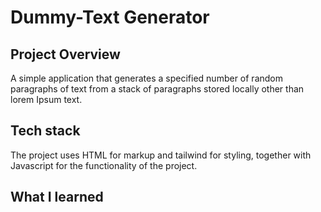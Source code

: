 # Dummy-Text Generator

## Project Overview
A simple application that generates a specified number of random paragraphs of text from a stack of paragraphs stored locally other than lorem Ipsum text.

## Tech stack
The project uses HTML for markup and tailwind for styling, together with Javascript for the functionality of the project.

## What I learned